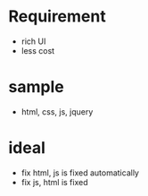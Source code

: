 # Requirement

- rich UI
- less cost

# sample

- html, css, js, jquery

# ideal

- fix html, js is fixed automatically
- fix js, html is fixed
